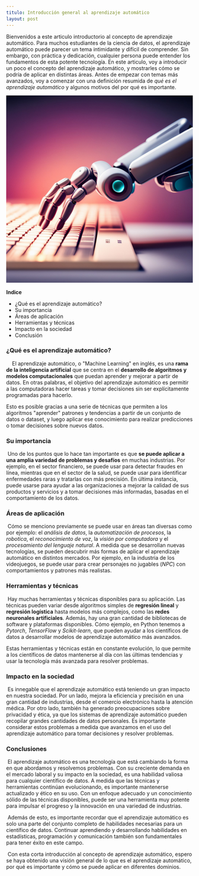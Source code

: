 ```yaml
---
titulo: Introducción general al aprendizaje automático
layout: post
---
```


<p>Bienvenidos a este articulo introductorio al concepto de aprendizaje automático. Para muchos estudiantes 
de la ciencia de datos, el aprendizaje automático puede parecer un tema intimidante y difícil de comprender. Sin embargo, con práctica y dedicación, cualquier persona puede entender los fundamentos de esta potente tecnología. En este articulo, voy a introducir un poco el concepto del aprendizaje automático, y mostrarles cómo se podría de aplicar en distintas áreas. Antes de empezar con temas más avanzados, voy a comenzar con una definición resumida de <i>qué es el aprendizaje automático</i> y algunos motivos del por qué es importante.</p>

<center><img src= "https://raw.githubusercontent.com/emanuelbe1/introduccion_a_ML/main/img/EB_2023-10-13_18.37.45.jpg" alt = "Imagen de una mano robotica escribiendo en un teclado, en primer plano" width=600></img></center>

<b>Indice</b>

- ¿Qué es el aprendizaje automático?
- Su importancia
- Áreas de aplicación
- Herramientas y técnicas
- Impacto en la sociedad
- Conclusión


### <b>¿Qué es el aprendizaje automático?</b>

<p>&nbsp;&nbsp;&nbsp;&nbsp;El aprendizaje automático, o "Machine Learning" en inglés, es una <b>rama de la inteligencia artificial</b> que se centra en el <b>desarrollo de algoritmos y modelos computacionales</b> que puedan aprender y mejorar a partir de datos. En otras palabras, el objetivo del aprendizaje automático es permitir a las computadoras hacer tareas y tomar decisiones sin ser explícitamente programadas para hacerlo.</p>
<p>Esto es posible gracias a una serie de técnicas que permiten a los algoritmos "aprender" patrones y tendencias a partir de un conjunto de datos o dataset, y luego aplicar ese conocimiento para realizar predicciones o tomar decisiones sobre nuevos datos.</p>

### <b>Su importancia</b>
<p>&nbsp;Uno de los puntos que lo hace tan importante es que <b>se puede aplicar a una amplia variedad de problemas y desafíos</b> en muchas industrias. Por ejemplo, en el sector financiero, se puede usar para detectar fraudes en línea, mientras que en el sector de la salud, se puede usar para identificar enfermedades raras y tratarlas con más precisión. En última instancia, puede usarse para ayudar a las organizaciones a mejorar la calidad de sus productos y servicios y a tomar decisiones más informadas, basadas en el comportamiento de los datos.</p>

### <b>Áreas de aplicación</b>
<p>&nbsp;Cómo se menciono previamente se puede usar en áreas tan diversas como por ejemplo: el <i>análisis de datos</i>, la <i>automatización de procesos</i>, la <i>robotica</i>, el <i>reconocimiento de voz</i>, la <i>visión por computadora</i> y el <i>procesamiento del lenguaje natural</i>. A medida que se desarrollan nuevas tecnologías, se pueden descubrir más formas de aplicar el aprendizaje automático en distintos mercados. Por ejemplo, en la industria de los videojuegos, se puede usar para crear personajes no jugables (<i>NPC</i>) con comportamientos y patrones más realistas.</p>

### <b>Herramientas y técnicas</b>
<p>&nbsp;Hay muchas herramientas y técnicas disponibles para su aplicación. Las técnicas pueden variar desde algoritmos simples de <b>regresión lineal</b> y <b>regresión logística</b> hasta modelos más complejos, como las <b>redes neuronales artificiales</b>. Además, hay una gran cantidad de bibliotecas de software y plataformas disponibles. Cómo ejemplo, en Python tenemos a <i>Pytorch</i>, <i>TensorFlow</i> y <i>Scikit-learn</i>, que pueden ayudar a los científicos de datos a desarrollar modelos de aprendizaje automático más avanzados.</p>
<p>Estas herramientas y técnicas están en constante evolución, lo que permite a los científicos de datos mantenerse al día con las últimas tendencias y usar la tecnología más avanzada para resolver problemas.</p>

### <b>Impacto en la sociedad</b>
<p>&nbsp;Es innegable que el aprendizaje automático está teniendo un gran impacto en nuestra sociedad. Por un lado, mejora la eficiencia y precisión en una gran cantidad de industrias, desde el comercio electrónico hasta la atención médica. Por otro lado, también ha generado preocupaciones sobre privacidad y ética, ya que los sistemas de aprendizaje automático pueden recopilar grandes cantidades de datos personales. Es importante considerar estos problemas a medida que avanzamos en el uso del aprendizaje automático para tomar decisiones y resolver problemas.</p>

### <b>Conclusiones</b>
<p>&nbsp;El aprendizaje automático es una tecnología que está cambiando la forma en que abordamos y resolvemos problemas. Con su creciente demanda en el mercado laboral y su impacto en la sociedad, es una habilidad valiosa para cualquier científico de datos. A medida que las técnicas y herramientas continúan evolucionando, es importante mantenerse actualizado y ético en su uso. Con un enfoque adecuado y un conocimiento sólido de las técnicas disponibles, puede ser una herramienta muy potente para impulsar el progreso y la innovación en una variedad de industrias.</p>

<p>&nbsp;Además de esto, es importante recordar que el aprendizaje automático es solo una parte del conjunto completo de habilidades necesarias para un científico de datos. Continuar aprendiendo y desarrollando habilidades en estadísticas, programación y comunicación también son fundamentales para tener éxito en este campo.</p>

<p>&nbsp;Con esta corta introducción al concepto de aprendizaje automático, espero se haya obtenido una visión general de lo que es el aprendizaje automático, por qué es importante y cómo se puede aplicar en diferentes dominios.</p>
